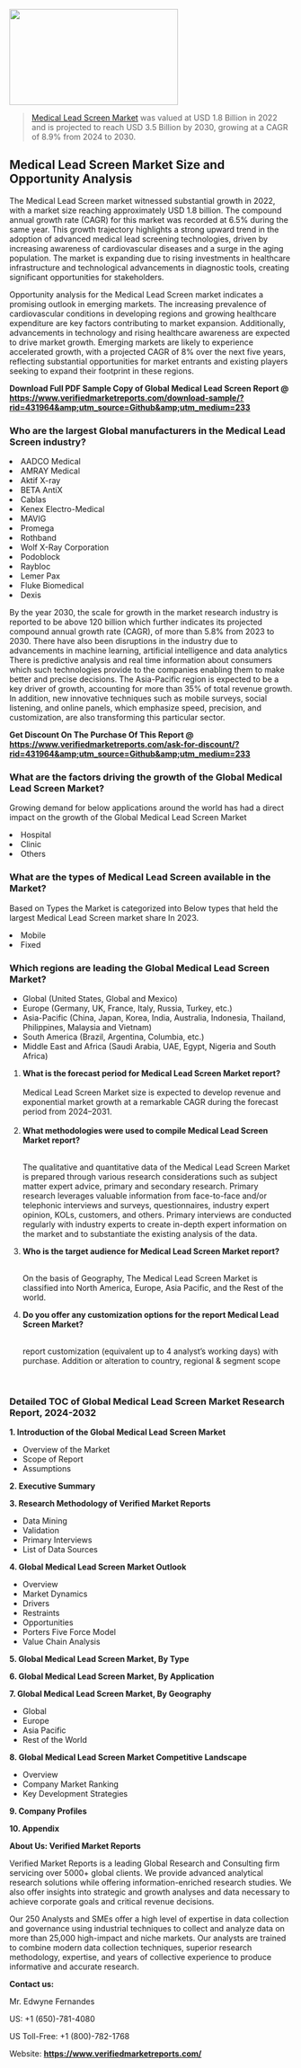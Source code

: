 <img src="https://ffe5etoiles.com/wp-content/uploads/2024/12/MST1-300x171.png" alt="" width="300" height="171" class="alignnone size-medium wp-image-20088" /><blockquote><p><p><a href="https://www.verifiedmarketreports.com/download-sample/?rid=431964&utm_source=Github&utm_medium=233" target="_blank">Medical Lead Screen Market</a> was valued at USD 1.8 Billion in 2022 and is projected to reach USD 3.5 Billion by 2030, growing at a CAGR of 8.9% from 2024 to 2030.</p></blockquote><p><h2>Medical Lead Screen Market Size and Opportunity Analysis</h2><p>The Medical Lead Screen market witnessed substantial growth in 2022, with a market size reaching approximately USD 1.8 billion. The compound annual growth rate (CAGR) for this market was recorded at 6.5% during the same year. This growth trajectory highlights a strong upward trend in the adoption of advanced medical lead screening technologies, driven by increasing awareness of cardiovascular diseases and a surge in the aging population. The market is expanding due to rising investments in healthcare infrastructure and technological advancements in diagnostic tools, creating significant opportunities for stakeholders.</p><p>Opportunity analysis for the Medical Lead Screen market indicates a promising outlook in emerging markets. The increasing prevalence of cardiovascular conditions in developing regions and growing healthcare expenditure are key factors contributing to market expansion. Additionally, advancements in technology and rising healthcare awareness are expected to drive market growth. Emerging markets are likely to experience accelerated growth, with a projected CAGR of 8% over the next five years, reflecting substantial opportunities for market entrants and existing players seeking to expand their footprint in these regions.</p></p><p class=""><strong>Download Full PDF Sample Copy of Global Medical Lead Screen Report @ <a href="https://www.verifiedmarketreports.com/download-sample/?rid=431964&amp;utm_source=Github&amp;utm_medium=233" target="_blank">https://www.verifiedmarketreports.com/download-sample/?rid=431964&amp;utm_source=Github&amp;utm_medium=233</a></strong></p><h3 id="" class="">Who are the largest Global manufacturers in the Medical Lead Screen industry?</h3><p><li>AADCO Medical</li><li> AMRAY Medical</li><li> Aktif X-ray</li><li> BETA AntiX</li><li> Cablas</li><li> Kenex Electro-Medical</li><li> MAVIG</li><li> Promega</li><li> Rothband</li><li> Wolf X-Ray Corporation</li><li> Podoblock</li><li> Raybloc</li><li> Lemer Pax</li><li> Fluke Biomedical</li><li> Dexis</li></p><div class=""><div class="" dir="" data-message-author-role="" data-message-id="" data-message-model-slug=""><div class=""><div class=""><div class=""><div class="" dir="" data-message-author-role="" data-message-id="" data-message-model-slug=""><div class=""><div class=""><p>By the year 2030, the scale for growth in the market research industry is reported to be above 120 billion which further indicates its projected compound annual growth rate (CAGR), of more than 5.8% from 2023 to 2030. There have also been disruptions in the industry due to advancements in machine learning, artificial intelligence and data analytics There is predictive analysis and real time information about consumers which such technologies provide to the companies enabling them to make better and precise decisions. The Asia-Pacific region is expected to be a key driver of growth, accounting for more than 35% of total revenue growth. In addition, new innovative techniques such as mobile surveys, social listening, and online panels, which emphasize speed, precision, and customization, are also transforming this particular sector.</p><p><strong>Get Discount On The Purchase Of This Report @&nbsp; <a href="https://www.verifiedmarketreports.com/ask-for-discount/?rid=431964&amp;utm_source=Github&amp;utm_medium=233" target="_blank">https://www.verifiedmarketreports.com/ask-for-discount/?rid=431964&amp;utm_source=Github&amp;utm_medium=233</a></strong></p></div></div></div></div></div></div></div></div><h3 id="" class="">What are the factors driving the growth of the Global Medical Lead Screen Market?</h3><p id="" class="">Growing demand for below applications around the world has had a direct impact on the growth of the Global Medical Lead Screen Market</p><p id="" class=""><li>Hospital</li><li> Clinic</li><li> Others</li></p><h3 id="" class="">What are the types of Medical Lead Screen available in the Market?</h3><p id="" class="">Based on Types the Market is categorized into Below types that held the largest Medical Lead Screen market share In 2023.</p><p id="" class=""><li>Mobile</li><li> Fixed</li></p><h3 id="" class="">Which regions are leading the Global Medical Lead Screen Market?</h3><ul><li>Global (United States, Global and Mexico)</li><li>Europe (Germany, UK, France, Italy, Russia, Turkey, etc.)</li><li>Asia-Pacific (China, Japan, Korea, India, Australia, Indonesia, Thailand, Philippines, Malaysia and Vietnam)</li><li>South America (Brazil, Argentina, Columbia, etc.)</li><li>Middle East and Africa (Saudi Arabia, UAE, Egypt, Nigeria and South Africa)</li></ul><p><ol><li><strong>What is the forecast period for Medical Lead Screen Market report?<br /></strong><br /><span data-sheets-root="1" data-sheets-value="{&quot;1&quot;:2,&quot;2&quot;:&quot;XXXX size is expected to develop revenue and exponential market growth at a remarkable CAGR during the forecast period from 2024&ndash;2030.&quot;}" data-sheets-userformat="{&quot;2&quot;:12674,&quot;4&quot;:{&quot;1&quot;:2,&quot;2&quot;:16776960},&quot;10&quot;:2,&quot;11&quot;:0,&quot;15&quot;:&quot;Arial&quot;,&quot;16&quot;:12}">Medical Lead Screen Market size is expected to develop revenue and exponential market growth at a remarkable CAGR during the forecast period from 2024&ndash;2031.</span><br /><br /></li><li><strong>What methodologies were used to compile Medical Lead Screen Market report?<br /><br /></strong><p>The qualitative and quantitative data of the&nbsp;Medical Lead Screen Market is prepared through various research considerations such as subject matter expert advice, primary and secondary research. Primary research leverages valuable information from face-to-face and/or telephonic interviews and surveys, questionnaires, industry expert opinion, KOLs, customers, and others. Primary interviews are conducted regularly with industry experts to create in-depth expert information on the market and to substantiate the existing analysis of the data.&nbsp;</p></li><li><strong>Who is the target audience for Medical Lead Screen Market report?<br /><br /></strong><p>On the basis of Geography, The&nbsp;Medical Lead Screen Market is classified into North America, Europe, Asia Pacific, and the Rest of the world.</p></li><li><strong>Do you offer any customization options for the report Medical Lead Screen Market?<br /><br /></strong><p>report customization (equivalent up to 4 analyst&rsquo;s working days) with purchase. Addition or alteration to country, regional &amp; segment scope</p><p>&nbsp;</p></li></ol></p><h3 id="" class="">Detailed TOC of Global Medical Lead Screen Market Research Report, 2024-2032</h3><p id="" class=""><strong>1. Introduction of the Global Medical Lead Screen Market</strong></p><ul><li>Overview of the Market</li><li>Scope of Report</li><li>Assumptions</li></ul><p id="" class=""><strong>2. Executive Summary</strong></p><p id="" class=""><strong>3. Research Methodology of&nbsp;Verified Market Reports</strong></p><ul><li>Data Mining</li><li>Validation</li><li>Primary Interviews</li><li>List of Data Sources</li></ul><p id="" class=""><strong>4. Global Medical Lead Screen Market Outlook</strong></p><ul><li>Overview</li><li>Market Dynamics</li><li>Drivers</li><li>Restraints</li><li>Opportunities</li><li>Porters Five Force Model</li><li>Value Chain Analysis</li></ul><p id="" class=""><strong>5. Global Medical Lead Screen Market, By&nbsp;Type</strong></p><p id="" class=""><strong>6. Global Medical Lead Screen Market, By Application</strong></p><p id="" class=""><strong>7. Global Medical Lead Screen Market, By Geography</strong></p><ul><li>Global</li><li>Europe</li><li>Asia Pacific</li><li>Rest of the World</li></ul><p id="" class=""><strong>8. Global Medical Lead Screen Market Competitive Landscape</strong></p><ul><li>Overview</li><li>Company Market Ranking</li><li>Key Development Strategies</li></ul><p id="" class=""><strong>9. Company Profiles</strong></p><p id="" class=""><strong>10. Appendix</strong></p><p id="" class=""><strong>About Us: Verified Market Reports</strong></p><p id="" class="">Verified Market Reports is a leading Global Research and Consulting firm servicing over 5000+ global clients. We provide advanced analytical research solutions while offering information-enriched research studies. We also offer insights into strategic and growth analyses and data necessary to achieve corporate goals and critical revenue decisions.</p><p id="" class="">Our 250 Analysts and SMEs offer a high level of expertise in data collection and governance using industrial techniques to collect and analyze data on more than 25,000 high-impact and niche markets. Our analysts are trained to combine modern data collection techniques, superior research methodology, expertise, and years of collective experience to produce informative and accurate research.</p><p id="" class=""><strong>Contact us:</strong></p><p id="" class="">Mr. Edwyne Fernandes</p><p id="" class="">US: +1 (650)-781-4080</p><p id="" class="">US Toll-Free: +1 (800)-782-1768</p><p id="" class="">Website: <a target="" data-test-app-aware-link=""><strong>https://www.verifiedmarketreports.com/</strong></a></p>
